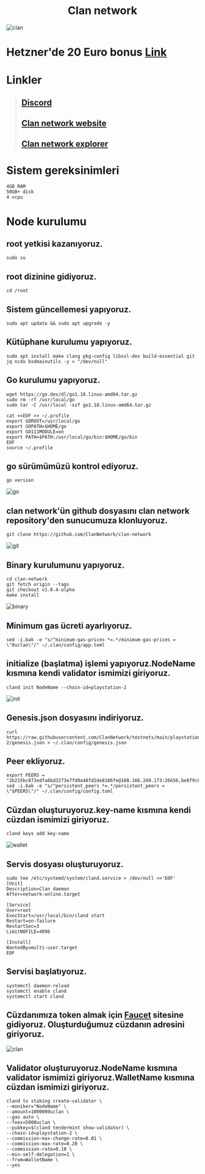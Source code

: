 # <h1 align="center">Clan network</h1>

![clan](https://user-images.githubusercontent.com/73015593/178373417-1770ae94-ed25-4657-b6f8-b3efff6c340f.jpg)

# Hetzner'de 20 Euro bonus [Link](https://hetzner.cloud/?ref=vtZTtbpG2Vcn)   

# Linkler
> ## [Discord](https://discord.gg/PqRuvd8V)<br>
> ## [Clan network website](https://www.clan.network/)
> ## [Clan network explorer](https://secretnodes.com/clan/validators)

# Sistem gereksinimleri
```
4GB RAM
50GB+ disk
4 vcpu
```

# Node kurulumu

## root yetkisi kazanıyoruz.
```
sudo su
```

## root dizinine gidiyoruz.
```
cd /root
```

## Sistem güncellemesi yapıyoruz.
```
sudo apt update && sudo apt upgrade -y
```

## Kütüphane kurulumu yapıyoruz.
```
sudo apt install make clang pkg-config libssl-dev build-essential git jq ncdu bsdmainutils -y < "/dev/null"
```

## Go kurulumu yapıyoruz.
```
wget https://go.dev/dl/go1.18.linux-amd64.tar.gz
sudo rm -rf /usr/local/go
sudo tar -C /usr/local -xzf go1.18.linux-amd64.tar.gz

cat <<EOF >> ~/.profile
export GOROOT=/usr/local/go
export GOPATH=$HOME/go
export GO111MODULE=on
export PATH=$PATH:/usr/local/go/bin:$HOME/go/bin
EOF
source ~/.profile
```

## go sürümümüzü kontrol ediyoruz.
```
go version
```
![go](https://user-images.githubusercontent.com/73015593/178373838-f0597462-eeb9-4442-b9df-fcdd034a5702.PNG)

## clan network'ün github dosyasını clan network repository'den sunucumuza klonluyoruz.
```
git clone https://github.com/ClanNetwork/clan-network
```
![git](https://user-images.githubusercontent.com/73015593/178374092-e4a35646-1217-4cc9-828c-7d020004b35b.PNG)


## Binary kurulumunu yapıyoruz.
```
cd clan-network
git fetch origin --tags
git checkout v1.0.4-alpha
make install
```
![binary](https://user-images.githubusercontent.com/73015593/178374240-cd27d32d-0ed8-470e-80e7-5e1f6b20f5f8.PNG)


## Minimum gas ücreti ayarlıyoruz.
```
sed -i.bak -e "s/^minimum-gas-prices *=.*/minimum-gas-prices = \"0uclan\"/" ~/.clan/config/app.toml
```

## initialize (başlatma) işlemi yapıyoruz.NodeName kısmına kendi validator ismimizi giriyoruz.
```
cland init NodeName --chain-id=playstation-2
```
![init](https://user-images.githubusercontent.com/73015593/178374881-7854f425-bfc1-4f2f-96b5-2203015c41ed.PNG)


## Genesis.json dosyasını indiriyoruz.
```
curl https://raw.githubusercontent.com/ClanNetwork/testnets/main/playstation-2/genesis.json > ~/.clan/config/genesis.json
```

## Peer ekliyoruz.
```
export PEERS = "2b215bc873edfa6bd3273e7fd0a48fd2de8186fe@188.166.249.173:26656,be8f9c8ff85674de396075434862d31230adefa4@35.231.178.87:26656,0cb936b2e3256c8d9d90362f2695688b9d3a1b9e@34.73.151.40:26656,e85dc5ec5b77e86265b5b731d4c555ef2430472a@23.88.43.130:26656,9d7ec4cb534717bfa51cdb1136875d17d10f93c3@116.203.60.243:26656,3049356ee6e6d7b2fa5eef03555a620f6ff7591b@65.108.98.218:56656,61db9dede0dff74af9309695b190b556a4266ebf@34.76.96.82:26656,d97c9ac4a8bb0744c7e7c1a17ac77e9c33dc6c34@34.116.229.135:26656"
sed -i.bak -e "s/^persistent_peers *=.*/persistent_peers = \"$PEERS\"/" ~/.clan/config/config.toml
```

## Cüzdan oluşturuyoruz.key-name kısmına kendi cüzdan ismimizi giriyoruz.
```
cland keys add key-name
```
![wallet](https://user-images.githubusercontent.com/73015593/178375230-9da290c5-0120-4634-b6c0-3ad512036b3f.PNG)


## Servis dosyası oluşturuyoruz.
```
sudo tee /etc/systemd/system/cland.service > /dev/null <<'EOF'
[Unit]
Description=Clan daemon
After=network-online.target

[Service]
User=root
ExecStart=/usr/local/bin/cland start
Restart=on-failure
RestartSec=3
LimitNOFILE=4096

[Install]
WantedBy=multi-user.target
EOF
```

## Servisi başlatıyoruz.
```
systemctl daemon-reload
systemctl enable cland
systemctl start cland
```

## Cüzdanımıza token almak için [Faucet](https://faucet-testnet.clan.network/) sitesine gidiyoruz. Oluşturduğumuz cüzdanın adresini giriyoruz.
![clan](https://user-images.githubusercontent.com/73015593/178375609-d7be60a2-636a-495e-9748-95e417c4ab03.PNG)


## Validator oluşturuyoruz.NodeName kısmına validator ismimizi giriyoruz.WalletName kısmına cüzdan ismimizi giriyoruz.
```
cland tx staking create-validator \
--moniker="NodeName" \
--amount=1000000uclan \
--gas auto \
--fees=5000uclan \
--pubkey=$(cland tendermint show-validator) \
--chain-id=playstation-2 \
--commission-max-change-rate=0.01 \
--commission-max-rate=0.20 \
--commission-rate=0.10 \
--min-self-delegation=1 \
--from=WalletName \
--yes
```






































